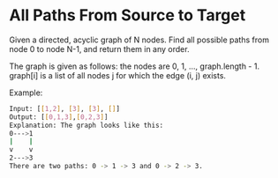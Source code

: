 # All Paths From Source to Target

Given a directed, acyclic graph of N nodes.  Find all possible paths from node 0 to node N-1, and return them in any order.

The graph is given as follows:  the nodes are 0, 1, ..., graph.length - 1.  graph[i] is a list of all nodes j for which the edge (i, j) exists.

Example:

```bash
Input: [[1,2], [3], [3], []] 
Output: [[0,1,3],[0,2,3]] 
Explanation: The graph looks like this:
0--->1
|    |
v    v
2--->3
There are two paths: 0 -> 1 -> 3 and 0 -> 2 -> 3.
```